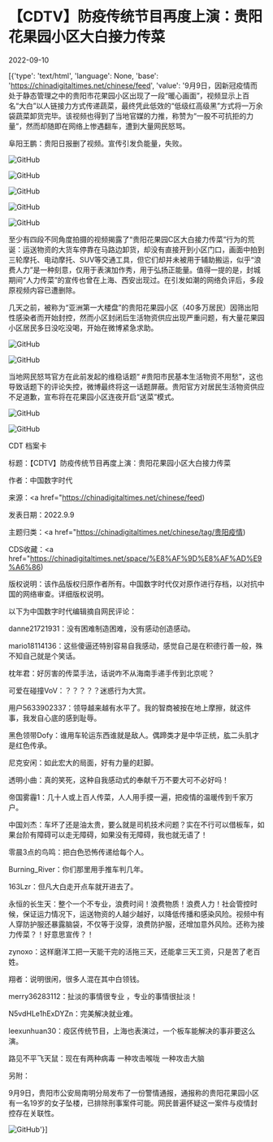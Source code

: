 # 【CDTV】防疫传统节目再度上演：贵阳花果园小区大白接力传菜

2022-09-10

[{'type': 'text/html', 'language': None, 'base': 'https://chinadigitaltimes.net/chinese/feed', 'value': '9月9日，因新冠疫情而处于静态管理之中的贵阳市花果园小区出现了一段“暖心画面”，视频显示上百名“大白”以人链接力方式传递蔬菜，最终凭此低效的“低级红高级黑”方式将一万余袋蔬菜卸货完毕。该视频也得到了当地官媒的力推，称赞为“一股不可抗拒的力量”，然而却随即在网络上惨遇翻车，遭到大量网民怒骂。



阜阳王鹏：贵阳日报删了视频。宣传引发负能量，失败。



![GitHub](https://chinadigitaltimes.net/chinese/files/2022/09/image-1662800229260.png)

![GitHub](https://chinadigitaltimes.net/chinese/files/2022/09/image-1662803851693.png)

![GitHub](https://chinadigitaltimes.net/chinese/files/2022/09/image-1662803567304.png)

![GitHub](https://chinadigitaltimes.net/chinese/files/2022/09/image-1662803580620.png)

![GitHub](https://chinadigitaltimes.net/chinese/files/2022/09/image-1662803590376.png)

至少有四段不同角度拍摄的视频揭露了“贵阳花果园C区大白接力传菜”行为的荒诞：运送物资的大货车停靠在马路边卸货，却没有直接开到小区门口，画面中拍到三轮摩托、电动摩托、SUV等交通工具，但它们却并未被用于辅助搬运，似乎“浪费人力”是一种刻意，仅用于表演加作秀，用于弘扬正能量。值得一提的是，封城期间“人力传菜”的宣传也曾在上海、西安出现过。在引发如潮的网络负评后，多段原视频内容已遭删除。









几天之前，被称为“亚洲第一大楼盘”的贵阳花果园小区（40多万居民）因筛出阳性感染者而开始封控，然而小区封闭后生活物资供应出现严重问题，有大量花果园小区居民多日没吃没喝，开始在微博紧急求助。

![GitHub](https://chinadigitaltimes.net/chinese/files/2022/09/image-1662801617224.png)

![GitHub](https://chinadigitaltimes.net/chinese/files/2022/09/image-1662801652839.png)

当地网民怒骂官方在此前发起的维稳话题“ #贵阳市民基本生活物资不用愁”，这也导致话题下的评论失控，微博最终将这一话题屏蔽。贵阳官方对居民生活物资供应不足道歉，宣布将在花果园小区连夜开启“送菜”模式。

![GitHub](https://chinadigitaltimes.net/chinese/files/2022/09/image-1662802508375.png)

![GitHub](https://chinadigitaltimes.net/chinese/files/2022/09/image-1662800560560.png)



CDT 档案卡

标题：【CDTV】防疫传统节目再度上演：贵阳花果园小区大白接力传菜

作者：中国数字时代

来源：<a href="https://chinadigitaltimes.net/chinese/feed)

发表日期：2022.9.9

主题归类：<a href="https://chinadigitaltimes.net/chinese/tag/贵阳疫情)

CDS收藏：<a href="https://chinadigitaltimes.net/space/%E8%AF%9D%E8%AF%AD%E9%A6%86)

版权说明：该作品版权归原作者所有。中国数字时代仅对原作进行存档，以对抗中国的网络审查。详细版权说明。





以下为中国数字时代编辑摘自网民评论：



danne21721931：没有困难制造困难，没有感动创造感动。

mario18114136：这些傻逼还特别容易自我感动，感觉自己是在积德行善一般，殊不知自己就是个笑话。

枕年君：好厉害的传菜手法，话说咋不从海南手递手传到北京呢？

可爱在碰撞VoV：？？？？？迷惑行为大赏。

用户5633902337：领导越来越有水平了。我的智商被按在地上摩擦，就这件事，我发自心底的感到耻辱。

黑色领带Dofy：谁用车轮运东西谁就是敌人。偶蹄类才是中华正统，肱二头肌才是红色传承。

尼克安闲：如此宏大的局面，好有力量的赶脚。

透明小曲：真的笑死，这种自我感动式的奉献千万不要大可不必好吗！

帝国雾霾1：几十人或上百人传菜，人人用手摸一遍，把疫情的温暖传到千家万户。

中国刘杰：车坏了还是油太贵，要么就是司机技术问题？实在不行可以借板车，如果台阶有障碍可以走无障碍，如果没有无障碍，我也就无语了！

零晨3点的鸟鸣：把白色恐怖传递给每个人。

Burning_River：你们那里用手推车判几年。

163Lzr：但凡大白走开点车就开进去了。

永恒的长生天：整个一个不专业，浪费时间！浪费物质！浪费人力！社会管控时候，保证运力情况下，运送物资的人越少越好，以降低传播和感染风险。视频中有人穿防护服还暴露脑袋，不仅等于没穿，浪费防护服，还增加意外风险。还称为接力传菜？！好意思宣传？！

zynoxo：这样磨洋工把一天能干完的活拖三天，还能拿三天工资，只是苦了老百姓。

翔者：说明很闲，很多人混在其中白领钱。

merry36283112：扯淡的事情很专业 ，专业的事情很扯淡！

N5vdHLe1hExDYZn：完美解决就业难。

leexunhuan30：疫区传统节目，上海也表演过，一个板车能解决的事非要这么演。

路见不平飞天鼠：现在有两种病毒 一种攻击喉咙 一种攻击大脑



另附：

9月9日，贵阳市公安局南明分局发布了一份警情通报，通报称的贵阳花果园小区有一名19岁的女子坠楼，已排除刑事案件可能。网民普遍怀疑这一案件与疫情封控存在关联性。

![GitHub](https://chinadigitaltimes.net/chinese/files/2022/09/image-1662799923590.png)'}]
